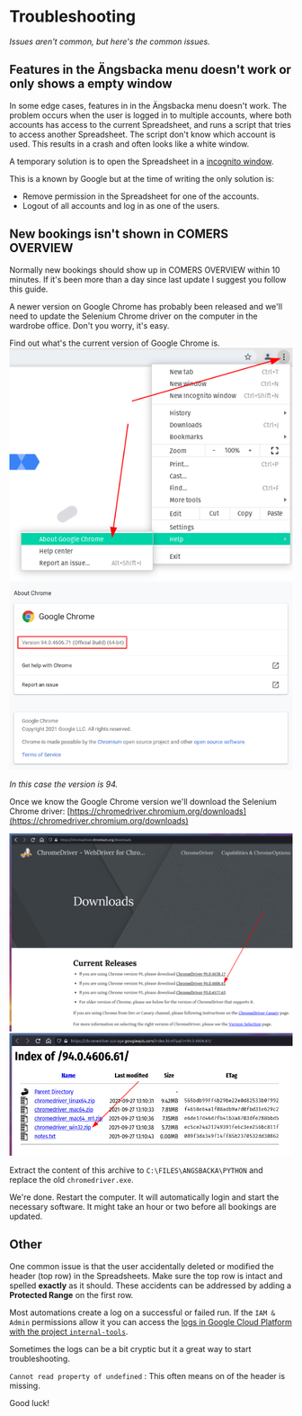 # Troubleshooting
_Issues aren't common, but here's the common issues._

## Features in the Ängsbacka menu doesn't work or only shows a empty window
In some edge cases, features in in the Ängsbacka menu doesn't work.
The problem occurs when the user is logged in to multiple accounts, where both accounts has access to the current Spreadsheet, and runs a script that tries to access another Spreadsheet.
The script don't know which account is used. This results in a crash and often looks like a white window.

A temporary solution is to open the Spreadsheet in a [incognito window](https://support.google.com/chrome/answer/95464?hl=en&co=GENIE.Platform%3DDesktop).

This is a known by Google but at the time of writing the only solution is:

* Remove permission in the Spreadsheet for one of the accounts.
* Logout of all accounts and log in as one of the users.

## New bookings isn't shown in COMERS OVERVIEW
Normally new bookings should show up in COMERS OVERVIEW within 10 minutes. If it's been more than a day since last update I suggest you follow this guide.

A newer version on Google Chrome has probably been released and we'll need to update the Selenium Chrome driver on the computer in the wardrobe office. Don't you worry, it's easy.

Find out what's the current version of Google Chrome is.
![img](images/troubleshoot-01.png)
![img](images/troubleshoot-02.png)

_In this case the version is 94._

Once we know the Google Chrome version we'll download the Selenium Chrome driver:
[https://chromedriver.chromium.org/downloads](https://chromedriver.chromium.org/downloads)

![img](images/troubleshoot-03.png)
![img](images/troubleshoot-04.png)

Extract the content of this archive to `C:\FILES\ANGSBACKA\PYTHON` and replace the old `chromedriver.exe`.

We're done. Restart the computer. It will automatically login and start the necessary software.
It might take an hour or two before all bookings are updated.

## Other
One common issue is that the user accidentally deleted or modified the header (top row) in the Spreadsheets. Make sure the top row is intact and spelled **exactly** as it should. These accidents can be addressed by adding a **Protected Range** on the first row.

Most automations create a log on a successful or failed run. 
If the `IAM & Admin` permissions allow it you can access the [logs in Google Cloud Platform with the project `internal-tools`](https://console.cloud.google.com/logs/viewer?project=internal-tools-250408&organizationId=500938257644&minLogLevel=0&expandAll=false&timestamp=2021-10-12T07:37:40.013000000Z&customFacets=&limitCustomFacetWidth=false&interval=PT1H&resource=app_script_function&dateRangeUnbound=both&scrollTimestamp=2021-10-12T07:09:46.652000000Z).

Sometimes the logs can be a bit cryptic but it a great way to start troubleshooting.

`Cannot read property of undefined`
: This often means on of the header is missing.

Good luck!
